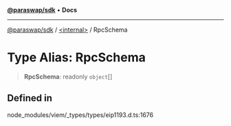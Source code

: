 [**@paraswap/sdk**](../../README.md) • **Docs**

***

[@paraswap/sdk](../../globals.md) / [\<internal\>](../README.md) / RpcSchema

# Type Alias: RpcSchema

> **RpcSchema**: readonly `object`[]

## Defined in

node\_modules/viem/\_types/types/eip1193.d.ts:1676
